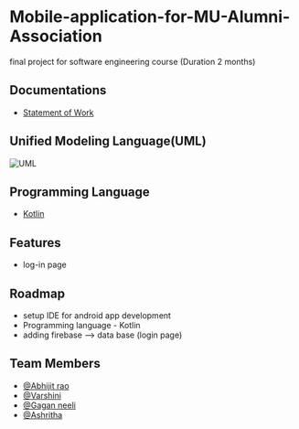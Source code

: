 
# Mobile-application-for-MU-Alumni-Association

final project for  software engineering course (Duration 2 months) 


## Documentations

+ [Statement of Work](https://github.com/Abhijit7979/Mobile-application-for-MU-Alumni-Association/blob/db073af25aefafac2094d92c427f69acc205d555/Statement%20of%20Work%20team-12.pdf)

## Unified Modeling Language(UML)
![UML](UML.png)


## Programming Language
- [Kotlin](https://developer.android.com/courses/pathways/android-basics-compose-unit-1-pathway-1)

## Features

- log-in page 

## Roadmap

- setup IDE for android app development
- Programming language - Kotlin
- adding firebase --> data base (login page)

## Team Members

- [@Abhijit rao](https://github.com/Abhijit7979)
- [@Varshini](https://github.com/varshinivaddepalli)
- [@Gagan neeli](https://github.com/gaganneeli)
- [@Ashritha](https://github.com/sriashritha0403)








